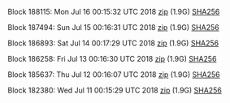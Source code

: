 Block 188115: Mon Jul 16 00:15:32 UTC 2018 [zip](https://dash-bootstrap.ams3.digitaloceanspaces.com/testnet/2018-07-16/bootstrap.dat.zip) (1.9G) [SHA256](https://dash-bootstrap.ams3.digitaloceanspaces.com/testnet/2018-07-16/sha256.txt)

Block 187494: Sun Jul 15 00:16:31 UTC 2018 [zip](https://dash-bootstrap.ams3.digitaloceanspaces.com/testnet/2018-07-15/bootstrap.dat.zip) (1.9G) [SHA256](https://dash-bootstrap.ams3.digitaloceanspaces.com/testnet/2018-07-15/sha256.txt)

Block 186893: Sat Jul 14 00:17:29 UTC 2018 [zip](https://dash-bootstrap.ams3.digitaloceanspaces.com/testnet/2018-07-14/bootstrap.dat.zip) (1.9G) [SHA256](https://dash-bootstrap.ams3.digitaloceanspaces.com/testnet/2018-07-14/sha256.txt)

Block 186258: Fri Jul 13 00:16:30 UTC 2018 [zip](https://dash-bootstrap.ams3.digitaloceanspaces.com/testnet/2018-07-13/bootstrap.dat.zip) (1.9G) [SHA256](https://dash-bootstrap.ams3.digitaloceanspaces.com/testnet/2018-07-13/sha256.txt)

Block 185637: Thu Jul 12 00:16:07 UTC 2018 [zip](https://dash-bootstrap.ams3.digitaloceanspaces.com/testnet/2018-07-12/bootstrap.dat.zip) (1.9G) [SHA256](https://dash-bootstrap.ams3.digitaloceanspaces.com/testnet/2018-07-12/sha256.txt)

Block 182380: Wed Jul 11 00:15:29 UTC 2018 [zip](https://dash-bootstrap.ams3.digitaloceanspaces.com/testnet/2018-07-11/bootstrap.dat.zip) (1.9G) [SHA256](https://dash-bootstrap.ams3.digitaloceanspaces.com/testnet/2018-07-11/sha256.txt)
